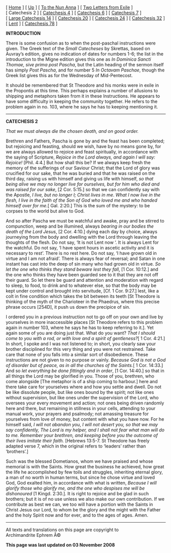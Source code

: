 \[ [Home](index.md) \] \[ [Up](theodore.md) \]
\[ [To the Nun Anna](Anna-ep.md) \]
\[ [Two Letters from Exile](exile-epp.md) \] \[ Catechesis 2 \]
\[ [Catechesis 4](ths04.md) \] \[ [Catechesis 6](ths06.md) \]
\[ [Catechesis 7](ths07.md) \] \[ [Large Catechesis 14](ths14l.md) \]
\[ [Catechesis 20](ths20.md) \] \[ [Catechesis 24](ths24.md) \]
\[ [Catechesis 32](ths32.md) \] \[ [Lent](lent.md) \]
\[ [Catechesis 78](Ths78.md) \]

**INTRODUCTION**

There is some confusion as to when the post-paschal instructions were
given. The Greek text of the *Small Catecheses* by Skrettas, based on
Auvray’s edition, gives no indication of dates for numbers 1-6; the list
in the introduction to the Migne edition gives this one as *In Dominica
Sancti Thomae, sive prima post Pascha*, but the Latin heading of the
sermon itself has simply *Post Pascha*, and for number 5 *In Octavam
Paschae*, though the Greek list gives this as for the Wednesday of
Mid-Pentecost.

It should be remembered that St Theodore and his monks were in exile in
the Propontis at this time. This perhaps explains a number of allusions
to shipping and metaphors taken from it in these Instructions. He
appears to have some difficulty in keeping the community together. He
refers to the problem again in no. 103, where he says he has to keeping
mentioning it.

------------------------------------------------------------------------

**CATECHESIS 2**

*That we must always die the chosen death, and on good order.*

Brethren and Fathers, Pascha is gone by and the feast has been
completed; but rejoicing and feasting, should we wish, have by no means
gone by, for we are always allowed to rejoice and feast spiritually, in
accordance with the saying of Scripture, *Rejoice in the Lord always,
and again I will say: Rejoice!* \[Phil. 4:4.\] But how shall this be? If
we always keep fresh the memory of the sufferings of our Saviour Christ;
that the Lord of glory was crucified for our sake, that he was buried
and that he was raised on the third day, raising us with himself and
giving us life with himself, *so that being alive we may no longer live
for ourselves, but for him who died and was raised for our sake*, \[2
Cor. 5:15.\] so that we can confidently say with the Apostle, *I live,
but no longer I; Christ lives in me*. *What I now live in the flesh, I
live in the faith of the Son of God who loved me and who handed himself
over for me.*\[ Gal. 2:20.\] This is the sum of the mystery: to be
corpses to the world but alive to God.

And so after Pascha we must be watchful and awake, pray and be stirred
to compunction, weep and be illumined, always *bearing in our bodies the
death of the Lord Jesus*, \[2 Cor. 4:10.\] dying each day by choice,
always journeying from the body and dwelling with the Lord through
leaving the thoughts of the flesh. Do not say, ‘It is not Lent now ‘. It
is always Lent for the watchful. Do not say, ‘I have spent hours in
ascetic activity and it is necessary to rest’. There is no rest here. Do
not say, ‘I have grown old in virtue and I am not afraid’. There is
always fear of reversal; and Satan in one instant has cast into the deep
of sin many who had grown old in virtue. *So let the one who thinks they
stand beware lest they fall*, \[1 Cor. 10:12.\] and the one who thinks
they have been guarded see to it that they are not off their guard. So
let there be guard and attention and moderation with regard to sleep, to
food, to drink and to whatever else, so that the body may be kept under
control and brought into servitude, \[Cf. 1 Cor. 9:27.\] lest, like a
colt in fine condition which takes the bit between its teeth \[St
Theodore is thinking of the myth of the Charioteer in the Phaedrus,
where this precise phrase occurs \[254D\], it push us down the precipice
of sin.

I ordered you in a previous instruction not to go off on your own and
live by yourselves in more inaccessible places \[St Theodore refers to
this problem again in number 103, where he says he has to keep referring
to it.\]. Yet again some of you are doing just that. What do you want?
*That I should come to you with a rod, or with love and a spirit of
gentleness?*\[ 1 Cor. 4:21.\] In short, I spoke and I was not listened
to; in short, you clearly saw your brother disciplined for this very
thing and you were not restrained. Take care that none of you falls into
a similar sort of disobedience. These instructions are not given to no
purpose or vainly. *Because God is not a God of disorder but of peace,
as in all the churches of the Saints.*\[ 1 Cor. 14:33.\] And so *let
everything be done fittingly and in order*, \[1 Cor. 14:40.\] so that in
all things the Lord may be glorified in you. Those of you, brethren, who
come alongside \[The metaphor is of a ship coming to harbour.\] here and
there take care for yourselves where and how you settle and dwell. Do
not be like dissolute people, but like ones bound by the spirit; not
like ones without supervision, but like ones under the supervision of
the Lord, who oversees your every movement and action; not ones being
driven randomly here and there, but remaining in stillness in your
cells, attending to your manual work, your prayers and psalmody; not
amassing treasure for yourselves from love of money, but content with
what you have now. For he himself said, *I will not abandon you*, *I
will not desert you, so that we may say confidently, The Lord is my
helper, and I shall not fear what man will do to me. Remember your
brethren, and keeping before you the outcome of their lives imitate
their faith.* \[Hebrews 13:5-7. St Theodore has freely adapted verse 7,
which in the original refers to ‘leaders’ rather than ‘brothers’.\]

Such was the blessed Dometianos, whom we have praised and whose memorial
is with the Saints. How great the business he achieved, how great the
life he accomplished by few toils and struggles, inheriting eternal
glory, a man of no worth in human terms, but since he chose virtue and
loved God, God exalted him, in accordance with what is written, *Because
I will glorify those who glorify me, and the one who despises me will be
dishonoured* \[1 Kingd. 2:30.\]. It is right to rejoice and be glad in
such brothers; but it is of no use unless we also make our own
contribution. If we contribute as best we can, we too will have a
portion with the Saints in Christ Jesus our Lord, to whom be the glory
and the might with the Father and the holy Spirit now and for ever, and
to the ages of ages. Amen.   

------------------------------------------------------------------------

All texts and translations on this page are copyright to\
Archimandrite Ephrem Â©

**This page was last updated on 03 November 2008**
